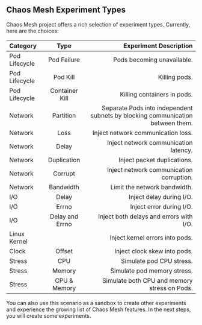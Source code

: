 ## Chaos Mesh Experiment Types
Chaos Mesh project offers a rich selection of experiment types. Currently, here are the choices:


| Category    | Type | Experiment Description|
| :---        |    :----:   |          ---: |
| Pod Lifecycle | Pod Failure | Pods becoming unavailable.|
| Pod Lifecycle | Pod Kill | Killing pods. |
| Pod Lifecycle | Container Kill | Killing containers in pods. |
| Network | Partition | Separate Pods into independent subnets by blocking communication between them. |
| Network | Loss | Inject network communication loss. |
| Network | Delay | Inject network communication latency. |
| Network | Duplication | Inject packet duplications. |
| Network | Corrupt | Inject network communication corruption. |
| Network | Bandwidth | Limit the network bandwidth. |
| I/O | Delay | Inject delay during I/O. |
| I/O | Errno | Inject error during I/O. |
| I/O | Delay and Errno | Inject both delays and errors with I/O. |
| Linux Kernel |  | Inject kernel errors into pods. |
| Clock | Offset | Inject clock skew into pods. |
| Stress | CPU | Simulate pod CPU stress. |
| Stress | Memory | Simulate pod memory stress. |
| Stress | CPU & Memory | Simulate both CPU and memory stress on Pods. |


You can also use this scenario as a sandbox to create other experiments and experience the growing list of Chaos Mesh features. In the next steps, you will create some experiments.